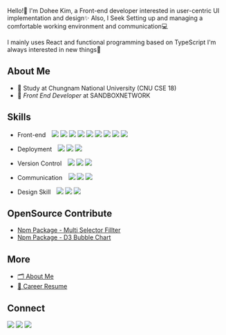 Hello!👋 I'm Dohee Kim, a Front-end developer interested in user-centric UI implementation and design✨
Also, I Seek Setting up and managing a comfortable working environment and communication💻

I mainly uses React and functional programming based on TypeScript
I'm always interested in new things💫

  
## About Me
* 📝 Study at Chungnam National University (CNU CSE 18)
* 💼 *Front End Developer* at SANDBOXNETWORK


## Skills


* Front-end <span><img src="https://img.shields.io/badge/HTML-e34f26?style=flat-square&logo=html5&logoColor=white"/></span> <span><img src="https://img.shields.io/badge/CSS-1572b6?style=flat-square&logo=css3&logoColor=white"/></span> <span><img src="https://img.shields.io/badge/sass-CC6699?style=flat-square&logo=Sass&logoColor=white"/></span> <span><img src="https://img.shields.io/badge/JavaScript-dbab09?style=flat-square&logo=javascript&logoColor=white"/></span> <span><img src="https://img.shields.io/badge/React-61dafb?style=flat-square&logo=react&logoColor=white"/></span> <span><img src="https://img.shields.io/badge/ReactNative-61dafb?style=flat-square&logo=react&logoColor=white"/></span> <span><img src="https://img.shields.io/badge/Recoil-0075EB?style=flat-square&logo=Revolut&logoColor=white"/></span> <span><img src="https://img.shields.io/badge/TypeScript-3178C6?style=flat-square&logo=TypeScript&logoColor=white"/></span> <span><img src="https://img.shields.io/badge/Next.js-000000?style=flat-square&logo=Next.js&logoColor=white"/></span> 



* Deployment <span><img src="https://img.shields.io/badge/AWS-232f3e?style=flat-square&logo=amazon-aws&logoColor=white"/></span> <span><img src="https://img.shields.io/badge/GoogleCloud-00c7b7?style=flat-square&logo=GoogleCloud&logoColor=white"/></span> <span><img src="https://img.shields.io/badge/GitHubActions-181717?style=flat-square&logo=GitHub Actions&logoColor=white"/></span>


* Version Control <span><img src="https://img.shields.io/badge/Git-f05032?style=flat-square&logo=git&logoColor=white"/></span> <span><img src="https://img.shields.io/badge/GitHub-181717?style=flat-square&logo=github&logoColor=white"/></span> <span><img src="https://img.shields.io/badge/npm-CB3837?style=flat-square&logo=NPM&logoColor=white"/></span>


* Communication <span><img src="https://img.shields.io/badge/Slack-0052cc?style=flat-square&logo=slack&logoColor=white"/></span> <span><img src="https://img.shields.io/badge/Figma-f24e1e?style=flat-square&logo=figma&logoColor=white"/></span> <span><img src="https://img.shields.io/badge/Notion-181717?style=flat-square&logo=notion&logoColor=white"/></span>
</div>


* Design Skill <span><img src="https://img.shields.io/badge/Photoshop-0052cc?style=flat-square&logo=adobe&logoColor=white"/></span> <span><img src="https://img.shields.io/badge/Xd-red?style=flat-square&logo=adobe&logoColor=white"/></span> <span><img src="https://img.shields.io/badge/Illustrator-ffff?style=flat-square&logo=adobe&logoColor=white"/></span> 



## OpenSource Contribute
* [Npm Package - Multi Selector Fillter](https://www.youtube.com/?gl=KR&hl=ko)
* [Npm Package - D3 Bubble Chart](https://www.youtube.com/?gl=KR&hl=ko)


## More
* [🗂 About Me](https://irelifesheet.notion.site/About-Me-7abbf9c908424552965646317385d345)
* [💼 Career Resume](https://irelifesheet.notion.site/2022-d8b44b10717e4134868616f8d915027f)

## Connect
<a href="https://iredays.tistory.com/"><img src="https://img.shields.io/badge/Tech Record-7A78D7?style=flat-square&logo=Tistory&logoColor=white&link=https://iredays.tistory.com/"/></a>  <a href="https://www.linkedin.com/in/dohee-kim-9148a91b6/"><img src="https://img.shields.io/badge/DoHee LinkedIn-0A66C2?style=flat-square&logo=linkedin&logoColor=white&link=https://www.linkedin.com/in/dohee-kim-9148a91b6/"/></a> <a href="mailto:kimdohee055@gmail.com"><img src="https://img.shields.io/badge/kimdohee055@gmail.com-CB3837?style=flat-square&logo=Gmail&logoColor=white&link=mailto:kimdohee055@gmail.com"/></a>
